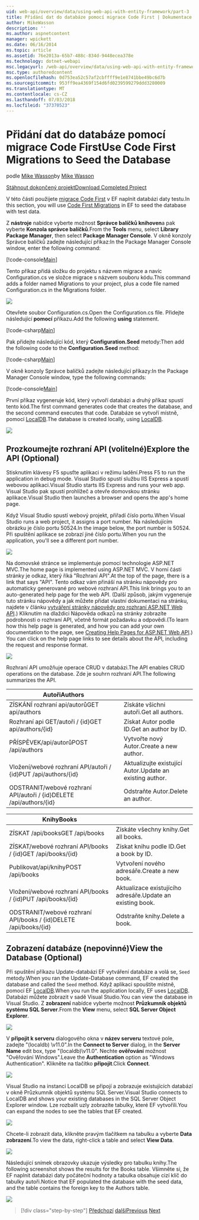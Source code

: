 ```yaml
---
uid: web-api/overview/data/using-web-api-with-entity-framework/part-3
title: Přidání dat do databáze pomocí migrace Code First | Dokumentace Microsoftu
author: MikeWasson
description: ''
ms.author: aspnetcontent
manager: wpickett
ms.date: 06/16/2014
ms.topic: article
ms.assetid: 76e2013a-65b7-488c-834d-9448ecea378e
ms.technology: dotnet-webapi
msc.legacyurl: /web-api/overview/data/using-web-api-with-entity-framework/part-3
msc.type: authoredcontent
ms.openlocfilehash: 0d753ea52c57af2cbffff9e1e8741bbe49bc6d7b
ms.sourcegitcommit: 953ff9ea4369f154d6fd0239599279ddd3280009
ms.translationtype: MT
ms.contentlocale: cs-CZ
ms.lasthandoff: 07/03/2018
ms.locfileid: "37370523"
---
```

<a name="use-code-first-migrations-to-seed-the-database"></a><span data-ttu-id="9eaac-102">Přidání dat do databáze pomocí migrace Code First</span><span class="sxs-lookup"><span data-stu-id="9eaac-102">Use Code First Migrations to Seed the Database</span></span>
====================
<span data-ttu-id="9eaac-103">podle [Mike Wasson](https://github.com/MikeWasson)</span><span class="sxs-lookup"><span data-stu-id="9eaac-103">by [Mike Wasson](https://github.com/MikeWasson)</span></span>

[<span data-ttu-id="9eaac-104">Stáhnout dokončený projekt</span><span class="sxs-lookup"><span data-stu-id="9eaac-104">Download Completed Project</span></span>](https://github.com/MikeWasson/BookService)

<span data-ttu-id="9eaac-105">V této části použijete [migrace Code First](https://msdn.microsoft.com/data/jj591621) v EF naplnit databázi daty testu.</span><span class="sxs-lookup"><span data-stu-id="9eaac-105">In this section, you will use [Code First Migrations](https://msdn.microsoft.com/data/jj591621) in EF to seed the database with test data.</span></span>

<span data-ttu-id="9eaac-106">Z **nástroje** nabídce vyberte možnost **Správce balíčků knihoven**a pak vyberte **Konzola správce balíčků**.</span><span class="sxs-lookup"><span data-stu-id="9eaac-106">From the **Tools** menu, select **Library Package Manager**, then select **Package Manager Console**.</span></span> <span data-ttu-id="9eaac-107">V okně konzoly Správce balíčků zadejte následující příkaz:</span><span class="sxs-lookup"><span data-stu-id="9eaac-107">In the Package Manager Console window, enter the following command:</span></span>

[!code-console[Main](part-3/samples/sample1.cmd)]

<span data-ttu-id="9eaac-108">Tento příkaz přidá složku do projektu s názvem migrace a navíc Configuration.cs ve složce migrace s názvem souboru kódu.</span><span class="sxs-lookup"><span data-stu-id="9eaac-108">This command adds a folder named Migrations to your project, plus a code file named Configuration.cs in the Migrations folder.</span></span>

![](part-3/_static/image1.png)

<span data-ttu-id="9eaac-109">Otevřete soubor Configuration.cs.</span><span class="sxs-lookup"><span data-stu-id="9eaac-109">Open the Configuration.cs file.</span></span> <span data-ttu-id="9eaac-110">Přidejte následující **pomocí** příkazu.</span><span class="sxs-lookup"><span data-stu-id="9eaac-110">Add the following **using** statement.</span></span>

[!code-csharp[Main](part-3/samples/sample2.cs)]

<span data-ttu-id="9eaac-111">Pak přidejte následující kód, který **Configuration.Seed** metody:</span><span class="sxs-lookup"><span data-stu-id="9eaac-111">Then add the following code to the **Configuration.Seed** method:</span></span>

[!code-csharp[Main](part-3/samples/sample3.cs)]

<span data-ttu-id="9eaac-112">V okně konzoly Správce balíčků zadejte následující příkazy:</span><span class="sxs-lookup"><span data-stu-id="9eaac-112">In the Package Manager Console window, type the following commands:</span></span>

[!code-console[Main](part-3/samples/sample4.cmd)]

<span data-ttu-id="9eaac-113">První příkaz vygeneruje kód, který vytvoří databázi a druhý příkaz spustí tento kód.</span><span class="sxs-lookup"><span data-stu-id="9eaac-113">The first command generates code that creates the database, and the second command executes that code.</span></span> <span data-ttu-id="9eaac-114">Databáze se vytvoří místně, pomocí [LocalDB](https://msdn.microsoft.com/library/hh510202.aspx).</span><span class="sxs-lookup"><span data-stu-id="9eaac-114">The database is created locally, using [LocalDB](https://msdn.microsoft.com/library/hh510202.aspx).</span></span>

![](part-3/_static/image2.png)

## <a name="explore-the-api-optional"></a><span data-ttu-id="9eaac-115">Prozkoumejte rozhraní API (volitelné)</span><span class="sxs-lookup"><span data-stu-id="9eaac-115">Explore the API (Optional)</span></span>

<span data-ttu-id="9eaac-116">Stisknutím klávesy F5 spusťte aplikaci v režimu ladění.</span><span class="sxs-lookup"><span data-stu-id="9eaac-116">Press F5 to run the application in debug mode.</span></span> <span data-ttu-id="9eaac-117">Visual Studio spustí službu IIS Express a spustí webovou aplikaci.</span><span class="sxs-lookup"><span data-stu-id="9eaac-117">Visual Studio starts IIS Express and runs your web app.</span></span> <span data-ttu-id="9eaac-118">Visual Studio pak spustí prohlížeč a otevře domovskou stránku aplikace.</span><span class="sxs-lookup"><span data-stu-id="9eaac-118">Visual Studio then launches a browser and opens the app's home page.</span></span>

<span data-ttu-id="9eaac-119">Když Visual Studio spustí webový projekt, přiřadí číslo portu.</span><span class="sxs-lookup"><span data-stu-id="9eaac-119">When Visual Studio runs a web project, it assigns a port number.</span></span> <span data-ttu-id="9eaac-120">Na následujícím obrázku je číslo portu 50524.</span><span class="sxs-lookup"><span data-stu-id="9eaac-120">In the image below, the port number is 50524.</span></span> <span data-ttu-id="9eaac-121">Při spuštění aplikace se zobrazí jiné číslo portu.</span><span class="sxs-lookup"><span data-stu-id="9eaac-121">When you run the application, you'll see a different port number.</span></span>

![](part-3/_static/image3.png)

<span data-ttu-id="9eaac-122">Na domovské stránce se implementuje pomocí technologie ASP.NET MVC.</span><span class="sxs-lookup"><span data-stu-id="9eaac-122">The home page is implemented using ASP.NET MVC.</span></span> <span data-ttu-id="9eaac-123">V horní části stránky je odkaz, který říká "Rozhraní API".</span><span class="sxs-lookup"><span data-stu-id="9eaac-123">At the top of the page, there is a link that says "API".</span></span> <span data-ttu-id="9eaac-124">Tento odkaz vám přináší na stránku nápovědy pro automaticky generované pro webové rozhraní API.</span><span class="sxs-lookup"><span data-stu-id="9eaac-124">This link brings you to an auto-generated help page for the web API.</span></span> <span data-ttu-id="9eaac-125">(Další způsob, jakým vygeneruje tuto stránku nápovědy a jak můžete přidat vlastní dokumentaci na stránku, najdete v článku [vytváření stránky nápovědy pro rozhraní ASP.NET Web API](../../getting-started-with-aspnet-web-api/creating-api-help-pages.md).) Kliknutím na dlaždici Nápověda odkazů na stránky zobrazíte podrobnosti o rozhraní API, včetně formát požadavku a odpovědi.</span><span class="sxs-lookup"><span data-stu-id="9eaac-125">(To learn how this help page is generated, and how you can add your own documentation to the page, see [Creating Help Pages for ASP.NET Web API](../../getting-started-with-aspnet-web-api/creating-api-help-pages.md).) You can click on the help page links to see details about the API, including the request and response format.</span></span>

![](part-3/_static/image4.png)

<span data-ttu-id="9eaac-126">Rozhraní API umožňuje operace CRUD v databázi.</span><span class="sxs-lookup"><span data-stu-id="9eaac-126">The API enables CRUD operations on the database.</span></span> <span data-ttu-id="9eaac-127">Zde je souhrn rozhraní API.</span><span class="sxs-lookup"><span data-stu-id="9eaac-127">The following summarizes the API.</span></span>

| <span data-ttu-id="9eaac-128">Autoři</span><span class="sxs-lookup"><span data-stu-id="9eaac-128">Authors</span></span> |  |
| --- | -- |
| <span data-ttu-id="9eaac-129">ZÍSKÁNÍ rozhraní api/autorů</span><span class="sxs-lookup"><span data-stu-id="9eaac-129">GET api/authors</span></span> | <span data-ttu-id="9eaac-130">Získáte všichni autoři.</span><span class="sxs-lookup"><span data-stu-id="9eaac-130">Get all authors.</span></span> |
| <span data-ttu-id="9eaac-131">Rozhraní api GET/autoři / {id}</span><span class="sxs-lookup"><span data-stu-id="9eaac-131">GET api/authors/{id}</span></span> | <span data-ttu-id="9eaac-132">Získat Autor podle ID.</span><span class="sxs-lookup"><span data-stu-id="9eaac-132">Get an author by ID.</span></span> |
| <span data-ttu-id="9eaac-133">PŘÍSPĚVEK/api/autorů</span><span class="sxs-lookup"><span data-stu-id="9eaac-133">POST /api/authors</span></span> | <span data-ttu-id="9eaac-134">Vytvořte nový Autor.</span><span class="sxs-lookup"><span data-stu-id="9eaac-134">Create a new author.</span></span> |
| <span data-ttu-id="9eaac-135">Vložení/webové rozhraní API/autoři / {id}</span><span class="sxs-lookup"><span data-stu-id="9eaac-135">PUT /api/authors/{id}</span></span> | <span data-ttu-id="9eaac-136">Aktualizujte existující Autor.</span><span class="sxs-lookup"><span data-stu-id="9eaac-136">Update an existing author.</span></span> |
| <span data-ttu-id="9eaac-137">ODSTRANIT/webové rozhraní API/autoři / {id}</span><span class="sxs-lookup"><span data-stu-id="9eaac-137">DELETE /api/authors/{id}</span></span> | <span data-ttu-id="9eaac-138">Odstraňte Autor.</span><span class="sxs-lookup"><span data-stu-id="9eaac-138">Delete an author.</span></span> |

| <span data-ttu-id="9eaac-139">Knihy</span><span class="sxs-lookup"><span data-stu-id="9eaac-139">Books</span></span> |  |
| --- | -- |
| <span data-ttu-id="9eaac-140">ZÍSKAT /api/books</span><span class="sxs-lookup"><span data-stu-id="9eaac-140">GET /api/books</span></span> | <span data-ttu-id="9eaac-141">Získáte všechny knihy.</span><span class="sxs-lookup"><span data-stu-id="9eaac-141">Get all books.</span></span> |
| <span data-ttu-id="9eaac-142">ZÍSKAT/webové rozhraní API/books / {id}</span><span class="sxs-lookup"><span data-stu-id="9eaac-142">GET /api/books/{id}</span></span> | <span data-ttu-id="9eaac-143">Získat knihu podle ID.</span><span class="sxs-lookup"><span data-stu-id="9eaac-143">Get a book by ID.</span></span> |
| <span data-ttu-id="9eaac-144">Publikovat/api/knihy</span><span class="sxs-lookup"><span data-stu-id="9eaac-144">POST /api/books</span></span> | <span data-ttu-id="9eaac-145">Vytvoření nového adresáře.</span><span class="sxs-lookup"><span data-stu-id="9eaac-145">Create a new book.</span></span> |
| <span data-ttu-id="9eaac-146">Vložení/webové rozhraní API/books / {id}</span><span class="sxs-lookup"><span data-stu-id="9eaac-146">PUT /api/books/{id}</span></span> | <span data-ttu-id="9eaac-147">Aktualizace existujícího adresáře.</span><span class="sxs-lookup"><span data-stu-id="9eaac-147">Update an existing book.</span></span> |
| <span data-ttu-id="9eaac-148">ODSTRANIT/webové rozhraní API/books / {id}</span><span class="sxs-lookup"><span data-stu-id="9eaac-148">DELETE /api/books/{id}</span></span> | <span data-ttu-id="9eaac-149">Odstraňte knihy.</span><span class="sxs-lookup"><span data-stu-id="9eaac-149">Delete a book.</span></span> |

## <a name="view-the-database-optional"></a><span data-ttu-id="9eaac-150">Zobrazení databáze (nepovinné)</span><span class="sxs-lookup"><span data-stu-id="9eaac-150">View the Database (Optional)</span></span>

<span data-ttu-id="9eaac-151">Při spuštění příkazu Update-databázi EF vytváření databáze a volá se, `Seed` metody.</span><span class="sxs-lookup"><span data-stu-id="9eaac-151">When you ran the Update-Database command, EF created the database and called the `Seed` method.</span></span> <span data-ttu-id="9eaac-152">Když aplikaci spouštíte místně, pomocí EF [LocalDB](https://blogs.msdn.com/b/sqlexpress/archive/2011/07/12/introducing-localdb-a-better-sql-express.aspx).</span><span class="sxs-lookup"><span data-stu-id="9eaac-152">When you run the application locally, EF uses [LocalDB](https://blogs.msdn.com/b/sqlexpress/archive/2011/07/12/introducing-localdb-a-better-sql-express.aspx).</span></span> <span data-ttu-id="9eaac-153">Databázi můžete zobrazit v sadě Visual Studio.</span><span class="sxs-lookup"><span data-stu-id="9eaac-153">You can view the database in Visual Studio.</span></span> <span data-ttu-id="9eaac-154">Z **zobrazení** nabídce vyberte možnost **Průzkumník objektů systému SQL Server**.</span><span class="sxs-lookup"><span data-stu-id="9eaac-154">From the **View** menu, select **SQL Server Object Explorer**.</span></span>

![](part-3/_static/image5.png)

<span data-ttu-id="9eaac-155">V **připojit k serveru** dialogového okna v **název serveru** textové pole, zadejte "(localdb) \v11.0".</span><span class="sxs-lookup"><span data-stu-id="9eaac-155">In the **Connect to Server** dialog, in the **Server Name** edit box, type "(localdb)\v11.0".</span></span> <span data-ttu-id="9eaac-156">Nechte **ověřování** možnost "Ověřování Windows".</span><span class="sxs-lookup"><span data-stu-id="9eaac-156">Leave the **Authentication** option as "Windows Authentication".</span></span> <span data-ttu-id="9eaac-157">Klikněte na tlačítko **připojit**.</span><span class="sxs-lookup"><span data-stu-id="9eaac-157">Click **Connect**.</span></span>

![](part-3/_static/image6.png)

<span data-ttu-id="9eaac-158">Visual Studio na instanci LocalDB se připojí a zobrazuje existujících databází v okně Průzkumník objektů systému SQL Server.</span><span class="sxs-lookup"><span data-stu-id="9eaac-158">Visual Studio connects to LocalDB and shows your existing databases in the SQL Server Object Explorer window.</span></span> <span data-ttu-id="9eaac-159">Lze rozbalit uzly zobrazíte tabulky, které EF vytvořili.</span><span class="sxs-lookup"><span data-stu-id="9eaac-159">You can expand the nodes to see the tables that EF created.</span></span>

![](part-3/_static/image7.png)

<span data-ttu-id="9eaac-160">Chcete-li zobrazit data, klikněte pravým tlačítkem na tabulku a vyberte **Data zobrazení**.</span><span class="sxs-lookup"><span data-stu-id="9eaac-160">To view the data, right-click a table and select **View Data**.</span></span>

![](part-3/_static/image8.png)

<span data-ttu-id="9eaac-161">Následující snímek obrazovky ukazuje výsledky pro tabulku knihy.</span><span class="sxs-lookup"><span data-stu-id="9eaac-161">The following screenshot shows the results for the Books table.</span></span> <span data-ttu-id="9eaac-162">Všimněte si, že EF naplnit databázi daty počáteční hodnoty a tabulka obsahuje cizí klíč do tabulky autoři.</span><span class="sxs-lookup"><span data-stu-id="9eaac-162">Notice that EF populated the database with the seed data, and the table contains the foreign key to the Authors table.</span></span>

![](part-3/_static/image9.png)

> [!div class="step-by-step"]
> <span data-ttu-id="9eaac-163">[Předchozí](part-2.md)
> [další](part-4.md)</span><span class="sxs-lookup"><span data-stu-id="9eaac-163">[Previous](part-2.md)
[Next](part-4.md)</span></span>
